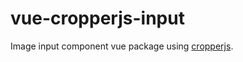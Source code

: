 # vue-cropperjs-input

Image input component vue package using [cropperjs](https://github.com/fengyuanchen/cropperjs).
